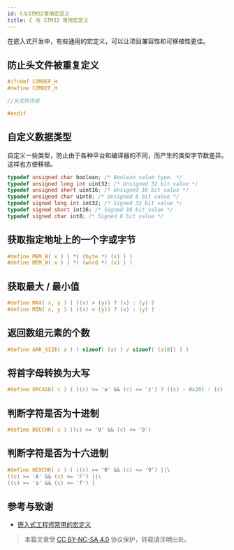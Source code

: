 ```yaml
---
id: C与STM32常用宏定义
title: C 与 STM32 常用宏定义
---
```


在嵌入式开发中，有些通用的宏定义，可以让项目兼容性和可移植性更佳。

## 防止头文件被重复定义

```c
#ifndef COMDEF_H
#define COMDEF_H

//头文件内容

#endif
```

## 自定义数据类型

自定义一些类型，防止由于各种平台和编译器的不同，而产生的类型字节数差异。这样也方便移植。

```c
typedef unsigned char boolean; /* Boolean value type. */
typedef unsigned long int uint32; /* Unsigned 32 bit value */
typedef unsigned short uint16; /* Unsigned 16 bit value */
typedef unsigned char uint8; /* Unsigned 8 bit value */
typedef signed long int int32; /* Signed 32 bit value */
typedef signed short int16; /* Signed 16 bit value */
typedef signed char int8; /* Signed 8 bit value */
```

## 获取指定地址上的一个字或字节

```c
#define MEM_B( x ) ( *( (byte *) (x) ) )
#define MEM_W( x ) ( *( (word *) (x) ) )
```

## 获取最大 / 最小值

```c
#define MAX( x, y ) ( ((x) > (y)) ? (x) : (y) )
#define MIN( x, y ) ( ((x) < (y)) ? (x) : (y) )
```

## 返回数组元素的个数

```c
#define ARR_SIZE( a ) ( sizeof( (a) ) / sizeof( (a[0]) ) )
```

## 将首字母转换为大写

```c
#define UPCASE( c ) ( ((c) >= 'a' && (c) <= 'z') ? ((c) - 0x20) : (c) )
```

## 判断字符是否为十进制

```c
#define DECCHK( c ) ((c) >= '0' && (c) <= '9')
```

## 判断字符是否为十六进制

```c
#define HEXCHK( c ) ( ((c) >= '0' && (c) <= '9') ||\
((c) >= 'A' && (c) <= 'F') ||\
((c) >= 'a' && (c) <= 'f') )
```

## 参考与致谢

- [嵌入式工程师常用的宏定义](https://mp.weixin.qq.com/s/4YPwxtBX6Qdlz9fGKvSCUg)

> 本篇文章受 [CC BY-NC-SA 4.0](https://creativecommons.org/licenses/by/4.0/deed.zh) 协议保护，转载请注明出处。
